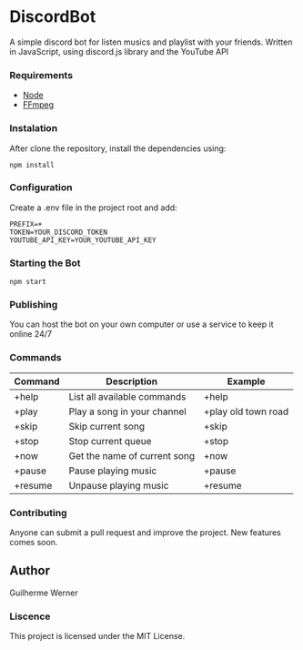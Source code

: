 # DiscordBot

A simple discord bot for listen musics and playlist with your friends.
Written in JavaScript, using discord.js library and the YouTube API

### Requirements

- [Node](https://nodejs.org/en/)
- [FFmpeg](https://ffmpeg.org/)

### Instalation

After clone the repository, install the dependencies using:

`npm install`

### Configuration

Create a .env file in the project root and add:

```
PREFIX=+
TOKEN=YOUR_DISCORD_TOKEN
YOUTUBE_API_KEY=YOUR_YOUTUBE_API_KEY
```

### Starting the Bot

`npm start`

### Publishing

You can host the bot on your own computer or use a service to keep it online 24/7

### Commands

| Command               | Description                     | Example                               |
| --------------------- | ------------------------------- | ------------------------------------- |
| +help                 | List all available commands     | +help                                 |
| +play                 | Play a song in your channel     | +play old town road                   |
| +skip                 | Skip current song               | +skip                                 |
| +stop                 | Stop current queue              | +stop                                 |
| +now                  | Get the name of current song    | +now                                  |
| +pause                | Pause playing music             | +pause                                |
| +resume               | Unpause playing music           | +resume                               |

### Contributing

Anyone can submit a pull request and improve the project. New features comes soon.

## Author

Guilherme Werner

### Liscence

This project is licensed under the MIT License.
